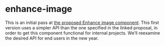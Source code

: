 # enhance-image

This is an initial pass at [the proposed Enhance image component](https://github.com/enhance-dev/enhance.dev/pull/115). This first version uses a simpler API than the one specified in the linked proposal, in order to get this component functional for internal projects. We’ll reexamine the desired API for end users in the new year.
